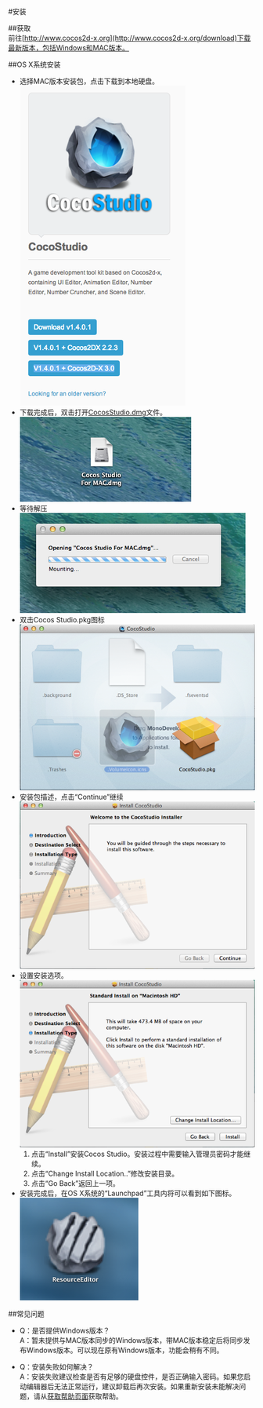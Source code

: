 #安装

##获取   
前往[http://www.cocos2d-x.org](http://www.cocos2d-x.org/download)下载最新版本，包括Windows和MAC版本。



##OS X系统安装

- 选择MAC版本安装包，点击下载到本地硬盘。  
  ![](./res/1.png) 
- 下载完成后，双击打开[CocosStudio.dmg]()文件。    
  ![](./res/2.png) 
- 等待解压   
  ![](./res/3.png) 
- 双击Cocos Studio.pkg图标   
  ![](./res/4.png) 
- 安装包描述，点击“Continue”继续   
  ![](./res/5.png) 
- 设置安装选项。  
  ![](./res/6.png) 
	1. 点击“Install”安装Cocos Studio。安装过程中需要输入管理员密码才能继续。
	2. 点击“Change Install Location..”修改安装目录。
	3. 点击“Go Back”返回上一项。    
- 安装完成后，在OS X系统的“Launchpad”工具内将可以看到如下图标。   
  ![](./res/7.png) 



##常见问题
- Q：是否提供Windows版本？   
	A：暂未提供与MAC版本同步的Windows版本，带MAC版本稳定后将同步发布Windows版本。可以现在原有Windows版本，功能会稍有不同。

- Q：安装失败如何解决？    
   A：安装失败建议检查是否有足够的硬盘控件，是否正确输入密码。如果您启动编辑器后无法正常运行，建议卸载后再次安装。如果重新安装未能解决问题，请从[获取帮助页面](../../contact_support/zh.md)获取帮助。


